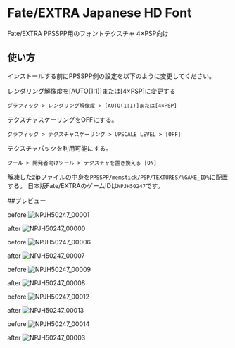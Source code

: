 # Fate/EXTRA Japanese HD Font
Fate/EXTRA PPSSPP用のフォントテクスチャ
4×PSP向け

## 使い方
インストールする前にPPSSPP側の設定を以下のように変更してください。

レンダリング解像度を[AUTO(1:1)]または[4×PSP]に変更する

`グラフィック > レンダリング解像度 > [AUTO(1:1)]または[4×PSP]`

テクスチャスケーリングをOFFにする。

`グラフィック > テクスチャスケーリング > UPSCALE LEVEL > [OFF]`

テクスチャパックを利用可能にする。

`ツール > 開発者向けツール > テクスチャを置き換える [ON]`


解凍したzipファイルの中身を`PPSSPP/memstick/PSP/TEXTURES/%GAME_ID%`に配置する。
日本版Fate/EXTRAのゲームIDは`NPJH50247`です。



##プレビュー

before
![NPJH50247_00001](https://github.com/user-attachments/assets/90c10a52-f1e2-4e0e-a222-9997a4d6b281)

after
![NPJH50247_00000](https://github.com/user-attachments/assets/b2b89bdb-5a01-4eac-8d29-5b2bdd9ba7a5)

before
![NPJH50247_00006](https://github.com/user-attachments/assets/c1bf3cd0-36ea-44ee-ab4f-f665389e99cd)

after
![NPJH50247_00007](https://github.com/user-attachments/assets/37e3643d-4249-4121-887e-f02e74e61410)

before
![NPJH50247_00009](https://github.com/user-attachments/assets/3fe6d3db-e43c-42c7-9470-a1e837f36739)

after
![NPJH50247_00008](https://github.com/user-attachments/assets/4cb6e56b-9f30-4ee5-a5cf-a400a67d14d2)

before
![NPJH50247_00012](https://github.com/user-attachments/assets/c1f3833e-4bf6-46ea-923a-3e5ff71f6ff2)

after
![NPJH50247_00013](https://github.com/user-attachments/assets/55ee9bae-3694-42d2-85d9-61f9eb7dcf84)

before
![NPJH50247_00014](https://github.com/user-attachments/assets/0e31fc6d-0a69-4ac0-846b-ed8c6695faf8)

after
![NPJH50247_00003](https://github.com/user-attachments/assets/542cdb97-38c9-4fee-894a-d997d10d1e06)
